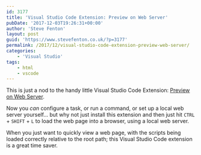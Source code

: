 ```yaml
---
id: 3177
title: 'Visual Studio Code Extension: Preview on Web Server'
pubDate: '2017-12-03T19:26:31+00:00'
author: 'Steve Fenton'
layout: post
guid: 'https://www.stevefenton.co.uk/?p=3177'
permalink: /2017/12/visual-studio-code-extension-preview-web-server/
categories:
    - 'Visual Studio'
tags:
    - html
    - vscode
---
```


This is just a nod to the handy little Visual Studio Code Extension: [Preview on Web Server](https://marketplace.visualstudio.com/items?itemName=yuichinukiyama.vscode-preview-server).

Now you *can* configure a task, or run a command, or set up a local web server yourself… but why not just install this extension and then just hit `CTRL` + `SHIFT` + `L` to load the web page into a browser, using a local web server.

When you just want to quickly view a web page, with the scripts being loaded correctly relative to the root path; this Visual Studio Code extension is a great time saver.